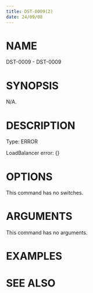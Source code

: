 ```yaml
---
title: DST-0009(2)
date: 24/09/08
---
```


# NAME

DST-0009 - DST-0009

# SYNOPSIS

N/A.

# DESCRIPTION

Type: ERROR

LoadBalancer error: {}

# OPTIONS

This command has no switches.

# ARGUMENTS

This command has no arguments.

# EXAMPLES

# SEE ALSO
